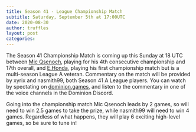 ```yaml
---
title: Season 41 - League Championship Match
subtitle: Saturday, September 5th at 17:00UTC
date: 2020-08-30
author: truffles
layout: post
categories:
---
```

The Season 41 Championship Match is coming up this Sunday at 18 UTC between [Mic Qsenoch](http://dominionleague.org/player_database?player=Mic%20Qsenoch), playing for his 4th consecutive championship and 17th overall, and [E.Honda](http://dominionleague.org/player_database?player=E.Honda), playing his first championship match but is a multi-season League A veteran. Commentary on the match will be provided by xyrix and nasmith99, both Season 41 A League players. You can watch by spectating on [dominion.games](https://dominion.games/), and listen to the commentary in one of the voice channels in the Dominion Discord.

Going into the championship match Mic Qsenoch leads by 2 games, so will need to win 2.5 games to take the prize, while nasmith99 will need to win 4 games. Regardless of what happens, they will play 6 exciting high-level games, so be sure to tune in!
